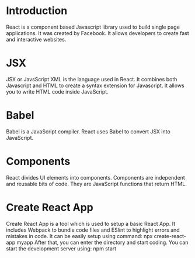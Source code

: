 # Introduction
React is a component based Javascript library used to build single page applications. It was created by Facebook. It allows developers to create fast and interactive websites.
# JSX
JSX or JavsScript XML is the language used in React. It combines both Javascript and HTML to create a syntax extension for Javascript. It allows you to write HTML code inside JavaScript.
# Babel
Babel is a JavaScript compiler. React uses Babel to convert JSX into JavaScript.
# Components
React divides UI elements into components. Components are independent and reusable bits of code. They are JavaScript functions that return HTML.
# Create React App
Create React App is a tool which is used to setup a basic React App. It includes Webpack to bundle code files and ESlint to highlight errors and mistakes in code.
It can be easily setup using command:
  npx create-react-app myapp
After that, you can enter the directory and start coding.
You can start the development server using:
  npm start
